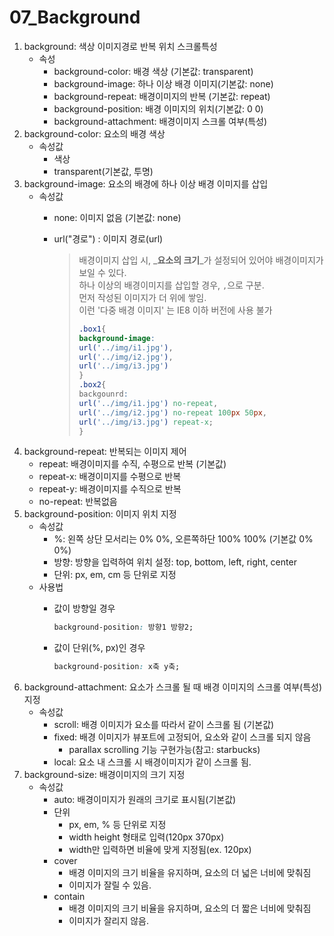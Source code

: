# 07\_Background

1. background: 색상 이미지경로 반복 위치 스크롤특성
   * 속성
     * background-color: 배경 색상 \(기본값: transparent\)
     * background-image: 하나 이상 배경 이미지\(기본값: none\)
     * background-repeat: 배경이미지의 반복 \(기본값: repeat\)
     * background-position: 배경 이미지의 위치\(기본값: 0 0\)
     * background-attachment: 배경이미지 스크롤 여부\(특성\)
2. background-color: 요소의 배경 색상
   * 속성값
     * 색상
     * transparent\(기본값, 투명\)
3. background-image: 요소의 배경에 하나 이상 배경 이미지를 삽입
   * 속성값
     * none: 이미지 없음 \(기본값: none\)
     * url\("경로"\) : 이미지 경로\(url\)

       > 배경이미지 삽입 시, _**요소의 크기**_가 설정되어 있어야 배경이미지가 보일 수 있다.  
       > 하나 이상의 배경이미지를 삽입할 경우, `,`으로 구분.  
       > 먼저 작성된 이미지가 더 위에 쌓임.  
       > 이런 '다중 배경 이미지' 는 IE8 이하 버전에 사용 불가
       >
       > ```css
       > .box1{
       > background-image: 
       > url('../img/i1.jpg'),
       > url('../img/i2.jpg'),
       > url('../img/i3.jpg')
       > }
       > .box2{
       > backgounrd:
       > url('../img/i1.jpg') no-repeat,
       > url('../img/i2.jpg') no-repeat 100px 50px,
       > url('../img/i3.jpg') repeat-x;
       > }
       > ```
4. background-repeat: 반복되는 이미지 제어
   * repeat: 배경이미지를 수직, 수평으로 반복 \(기본값\)
   * repeat-x: 배경이미지를 수평으로 반복
   * repeat-y: 배경이미지를 수직으로 반복
   * no-repeat: 반복없음
5. background-position: 이미지 위치 지정
   * 속성값
     * %: 왼쪽 상단 모서리는 0% 0%, 오른쪽하단 100% 100% \(기본값 0% 0%\)
     * 방향: 방향을 입력하여 위치 설정: top, bottom, left, right, center
     * 단위: px, em, cm 등 단위로 지정
   * 사용법
     * 값이 방향일 경우

       ```css
       background-position: 방향1 방향2;
       ```

     * 값이 단위\(%, px\)인 경우

       ```css
       background-position: x축 y축;
       ```
6. background-attachment: 요소가 스크롤 될 때 배경 이미지의 스크롤 여부\(특성\) 지정
   * 속성값
     * scroll: 배경 이미지가 요소를 따라서 같이 스크롤 됨 \(기본값\)
     * fixed: 배경 이미지가 뷰포트에 고정되어, 요소와 같이 스크롤 되지 않음
       * parallax scrolling 기능 구현가능\(참고: starbucks\)
     * local: 요소 내 스크롤 시 배경이미지가 같이 스크롤 됨.
7. background-size: 배경이미지의 크기 지정
   * 속성값
     * auto: 배경이미지가 원래의 크기로 표시됨\(기본값\)
     * 단위
       * px, em, % 등 단위로 지정
       * width height 형태로 입력\(120px 370px\)
       * width만 입력하면 비율에 맞게 지정됨\(ex. 120px\)
     * cover
       * 배경 이미지의 크기 비율을 유지하며, 요소의 더 넓은 너비에 맞춰짐
       * 이미지가 잘릴 수 있음.
     * contain
       * 배경 이미지의 크기 비율을 유지하며, 요소의 더 짧은 너비에 맞춰짐
       * 이미지가 잘리지 않음.

